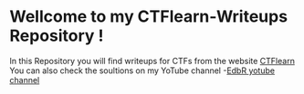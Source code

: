 
# Wellcome to my CTFlearn-Writeups Repository !   
In this Repository you will find writeups for CTFs from the website [CTFlearn](https://ctflearn.com/)  
You can also check the soultions on my YoTube channel -[EdbR yotube channel](https://www.youtube.com/channel/UCoD5lhTM5qtEKiFkhsDECkQ?view_as=subscriber) 
